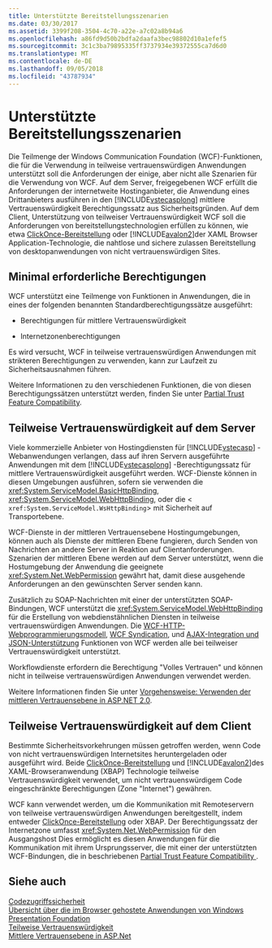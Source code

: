 ```yaml
---
title: Unterstützte Bereitstellungsszenarien
ms.date: 03/30/2017
ms.assetid: 3399f208-3504-4c70-a22e-a7c02a8b94a6
ms.openlocfilehash: a86fd9d50b2bdfa2daafa3bec98802d10a1efef5
ms.sourcegitcommit: 3c1c3ba79895335ff3737934e39372555ca7d6d0
ms.translationtype: MT
ms.contentlocale: de-DE
ms.lasthandoff: 09/05/2018
ms.locfileid: "43787934"
---
```

# <a name="supported-deployment-scenarios"></a>Unterstützte Bereitstellungsszenarien
Die Teilmenge der Windows Communication Foundation (WCF)-Funktionen, die für die Verwendung in teilweise vertrauenswürdigen Anwendungen unterstützt soll die Anforderungen der einige, aber nicht alle Szenarien für die Verwendung von WCF. Auf dem Server, freigegebenen WCF erfüllt die Anforderungen der internetweite Hostinganbieter, die Anwendung eines Drittanbieters ausführen in den [!INCLUDE[vstecasplong](../../../../includes/vstecasplong-md.md)] mittlere Vertrauenswürdigkeit Berechtigungssatz aus Sicherheitsgründen. Auf dem Client, Unterstützung von teilweiser Vertrauenswürdigkeit WCF soll die Anforderungen von bereitstellungstechnologien erfüllen zu können, wie etwa [ClickOnce-Bereitstellung](https://go.microsoft.com/fwlink/?LinkId=83712) oder [!INCLUDE[avalon2](../../../../includes/avalon2-md.md)]der XAML Browser Application-Technologie, die nahtlose und sichere zulassen Bereitstellung von desktopanwendungen von nicht vertrauenswürdigen Sites.  
  
## <a name="minimum-permission-requirements"></a>Minimal erforderliche Berechtigungen  
 WCF unterstützt eine Teilmenge von Funktionen in Anwendungen, die in eines der folgenden benannten Standardberechtigungssätze ausgeführt:  
  
-   Berechtigungen für mittlere Vertrauenswürdigkeit  
  
-   Internetzonenberechtigungen  
  
 Es wird versucht, WCF in teilweise vertrauenswürdigen Anwendungen mit strikteren Berechtigungen zu verwenden, kann zur Laufzeit zu Sicherheitsausnahmen führen.  
  
 Weitere Informationen zu den verschiedenen Funktionen, die von diesen Berechtigungssätzen unterstützt werden, finden Sie unter [Partial Trust Feature Compatibility](../../../../docs/framework/wcf/feature-details/partial-trust-feature-compatibility.md).  
  
## <a name="partial-trust-on-the-server"></a>Teilweise Vertrauenswürdigkeit auf dem Server  
 Viele kommerzielle Anbieter von Hostingdiensten für [!INCLUDE[vstecasp](../../../../includes/vstecasp-md.md)] -Webanwendungen verlangen, dass auf ihren Servern ausgeführte Anwendungen mit dem [!INCLUDE[vstecasplong](../../../../includes/vstecasplong-md.md)] -Berechtigungssatz für mittlere Vertrauenswürdigkeit ausgeführt werden. WCF-Dienste können in diesen Umgebungen ausführen, sofern sie verwenden die <xref:System.ServiceModel.BasicHttpBinding>, <xref:System.ServiceModel.WebHttpBinding>, oder die <<!--zz xref:System.ServiceModel.WsHttpBinding --> `xref:System.ServiceModel.WsHttpBinding`> mit Sicherheit auf Transportebene.  
  
 WCF-Dienste in der mittleren Vertrauensebene Hostingumgebungen, können auch als Dienste der mittleren Ebene fungieren, durch Senden von Nachrichten an andere Server in Reaktion auf Clientanforderungen. Szenarien der mittleren Ebene werden auf dem Server unterstützt, wenn die Hostumgebung der Anwendung die geeignete <xref:System.Net.WebPermission> gewährt hat, damit diese ausgehende Anforderungen an den gewünschten Server senden kann.  
  
 Zusätzlich zu SOAP-Nachrichten mit einer der unterstützten SOAP-Bindungen, WCF unterstützt die <xref:System.ServiceModel.WebHttpBinding> für die Erstellung von webdienstähnlichen Diensten in teilweise vertrauenswürdigen Anwendungen. Die [WCF-HTTP-Webprogrammierungsmodell](../../../../docs/framework/wcf/feature-details/wcf-web-http-programming-model.md), [WCF Syndication](../../../../docs/framework/wcf/feature-details/wcf-syndication.md), und [AJAX-Integration und JSON-Unterstützung](../../../../docs/framework/wcf/feature-details/ajax-integration-and-json-support.md) Funktionen von WCF werden alle bei teilweiser Vertrauenswürdigkeit unterstützt.  
  
 Workflowdienste erfordern die Berechtigung "Volles Vertrauen" und können nicht in teilweise vertrauenswürdigen Anwendungen verwendet werden.  
  
 Weitere Informationen finden Sie unter [Vorgehensweise: Verwenden der mittleren Vertrauensebene in ASP.NET 2.0](https://go.microsoft.com/fwlink/?LinkId=84603).  
  
## <a name="partial-trust-on-the-client"></a>Teilweise Vertrauenswürdigkeit auf dem Client  
 Bestimmte Sicherheitsvorkehrungen müssen getroffen werden, wenn Code von nicht vertrauenswürdigen Internetsites heruntergeladen oder ausgeführt wird. Beide [ClickOnce-Bereitstellung](https://go.microsoft.com/fwlink/?LinkId=83712) und [!INCLUDE[avalon2](../../../../includes/avalon2-md.md)]des XAML-Browseranwendung (XBAP) Technologie teilweise Vertrauenswürdigkeit verwendet, um nicht vertrauenswürdigem Code eingeschränkte Berechtigungen (Zone "Internet") gewähren.  
  
 WCF kann verwendet werden, um die Kommunikation mit Remoteservern von teilweise vertrauenswürdigen Anwendungen bereitgestellt, indem entweder [ClickOnce-Bereitstellung](https://go.microsoft.com/fwlink/?LinkId=83712) oder XBAP. Der Berechtigungssatz der Internetzone umfasst <xref:System.Net.WebPermission> für den Ausgangshost Dies ermöglicht es diesen Anwendungen für die Kommunikation mit ihrem Ursprungsserver, die mit einer der unterstützten WCF-Bindungen, die in beschriebenen [Partial Trust Feature Compatibility ](../../../../docs/framework/wcf/feature-details/partial-trust-feature-compatibility.md).  
  
## <a name="see-also"></a>Siehe auch  
 [Codezugriffssicherheit](https://go.microsoft.com/fwlink/?LinkId=83717)  
 [Übersicht über die im Browser gehostete Anwendungen von Windows Presentation Foundation](https://go.microsoft.com/fwlink/?LinkId=98397)  
 [Teilweise Vertrauenswürdigkeit](../../../../docs/framework/wcf/feature-details/partial-trust.md)  
 [Mittlere Vertrauensebene in ASP.Net](https://go.microsoft.com/fwlink/?LinkId=69328)
